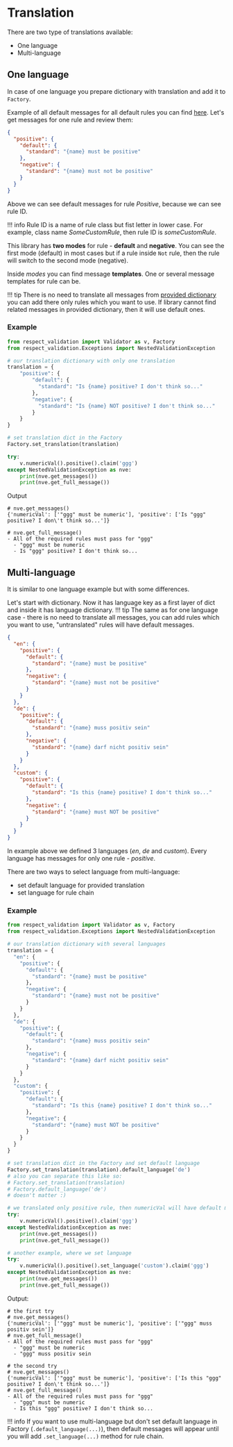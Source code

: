 # Translation

There are two type of translations available:

- One language
- Multi-language

## One language

In case of one language you prepare dictionary with translation and add it to `Factory`.

Example of all default messages for all default rules you can find 
[here](https://github.com/gurkin33/respect_validation/blob/1.2.0/bin/default_messages.json). Let's 
get messages for one rule and review them:

```json
{
  "positive": {
    "default": {
      "standard": "{name} must be positive"
    },
    "negative": {
      "standard": "{name} must not be positive"
    }
  }
}
```

Above we can see default messages for rule _Positive_, because we can see rule ID.

!!! info
    Rule ID is a name of rule class but fist letter in lower case. For example, class name _SomeCustomRule_, 
    then rule ID is _someCustomRule_.

This library has **two modes** for rule - **default** and **negative**. You can see the first mode (default) in most cases 
but if a rule inside `Not` rule, then the rule will switch to the second mode (negative).

Inside _modes_ you can find message **templates**. One or several message templates for rule can be.

!!! tip
    There is no need to translate all messages from 
    [provided dictionary](https://github.com/gurkin33/respect_validation/blob/1.2.0/bin/default_messages.json) 
    you can add there only rules which you want to use. If library cannot find related messages in 
    provided dictionary, then it will use default ones.

### Example

```python
from respect_validation import Validator as v, Factory
from respect_validation.Exceptions import NestedValidationException

# our translation dictionary with only one translation
translation = {
    "positive": {
        "default": {
          "standard": "Is {name} positive? I don't think so..."
        },
        "negative": {
          "standard": "Is {name} NOT positive? I don't think so..."
        }
    }
}

# set translation dict in the Factory
Factory.set_translation(translation)

try:
    v.numericVal().positive().claim('ggg')
except NestedValidationException as nve:
    print(nve.get_messages())
    print(nve.get_full_message())
```
Output

```text
# nve.get_messages()
{'numericVal': ['"ggg" must be numeric'], 'positive': ['Is "ggg" positive? I don\'t think so...']}

# nve.get_full_message()
- All of the required rules must pass for "ggg"
  - "ggg" must be numeric
  - Is "ggg" positive? I don't think so...
```

## Multi-language

It is similar to one language example but with some differences.

Let's start with dictionary. Now it has language key as a first layer of dict and inside it has 
language dictionary. 
!!! tip
    The same as for one language case - there is no need to translate all messages, you can add rules which 
    you want to use, "untranslated" rules will have default messages.

```json
{
  "en": {
    "positive": {
      "default": {
        "standard": "{name} must be positive"
      },
      "negative": {
        "standard": "{name} must not be positive"
      }
    }
  },
  "de": {
    "positive": {
      "default": {
        "standard": "{name} muss positiv sein"
      },
      "negative": {
        "standard": "{name} darf nicht positiv sein"
      }
    }
  },
  "custom": {
    "positive": {
      "default": {
        "standard": "Is this {name} positive? I don't think so..."
      },
      "negative": {
        "standard": "{name} must NOT be positive"
      }
    }
  }
}
```

In example above we defined 3 languages (_en_, _de_ and _custom_). Every language has messages for only 
one rule - _positive_.

There are two ways to select language from multi-language:

- set default language for provided translation
- set language for rule chain

### Example

```python
from respect_validation import Validator as v, Factory
from respect_validation.Exceptions import NestedValidationException

# our translation dictionary with several languages
translation = {
  "en": {
    "positive": {
      "default": {
        "standard": "{name} must be positive"
      },
      "negative": {
        "standard": "{name} must not be positive"
      }
    }
  },
  "de": {
    "positive": {
      "default": {
        "standard": "{name} muss positiv sein"
      },
      "negative": {
        "standard": "{name} darf nicht positiv sein"
      }
    }
  },
  "custom": {
    "positive": {
      "default": {
        "standard": "Is this {name} positive? I don't think so..."
      },
      "negative": {
        "standard": "{name} must NOT be positive"
      }
    }
  }
}

# set translation dict in the Factory and set default language
Factory.set_translation(translation).default_language('de')
# also you can separate this like so:
# Factory.set_translation(translation)
# Factory.default_language('de')
# doesn't matter :)

# we translated only positive rule, then numericVal will have default messages
try:
    v.numericVal().positive().claim('ggg')
except NestedValidationException as nve:
    print(nve.get_messages())
    print(nve.get_full_message())

# another example, where we set language
try:
    v.numericVal().positive().set_language('custom').claim('ggg')
except NestedValidationException as nve:
    print(nve.get_messages())
    print(nve.get_full_message())
```
Output:
```text
# the first try
# nve.get_messages()
{'numericVal': ['"ggg" must be numeric'], 'positive': ['"ggg" muss positiv sein']}
# nve.get_full_message()
- All of the required rules must pass for "ggg"
  - "ggg" must be numeric
  - "ggg" muss positiv sein

# the second try
# nve.get_messages()
{'numericVal': ['"ggg" must be numeric'], 'positive': ['Is this "ggg" positive? I don\'t think so...']}
# nve.get_full_message()
- All of the required rules must pass for "ggg"
  - "ggg" must be numeric
  - Is this "ggg" positive? I don't think so...
```

!!! info
    If you want to use multi-language but don't set default language in Factory (`.default_language(...)`), 
    then default messages will appear until you will add `.set_language(...)` method for rule chain.